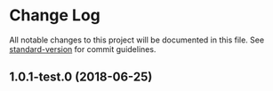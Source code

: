 # Change Log

All notable changes to this project will be documented in this file. See [standard-version](https://github.com/conventional-changelog/standard-version) for commit guidelines.

<a name="1.0.1-test.0"></a>
## 1.0.1-test.0 (2018-06-25)
